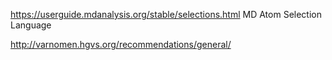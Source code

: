 https://userguide.mdanalysis.org/stable/selections.html MD Atom Selection Language


http://varnomen.hgvs.org/recommendations/general/

